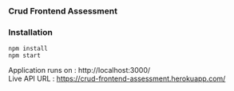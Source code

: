 ### Crud Frontend Assessment
### Installation

```
npm install
npm start
```

Application runs on : http://localhost:3000/ <br>
Live API URL : https://crud-frontend-assessment.herokuapp.com/
